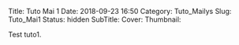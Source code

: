 Title: Tuto Mai 1
Date: 2018-09-23 16:50
Category: Tuto_Mailys
Slug: Tuto_Mai1
Status: hidden
SubTitle: 
Cover: 
Thumbnail: 

Test tuto1.